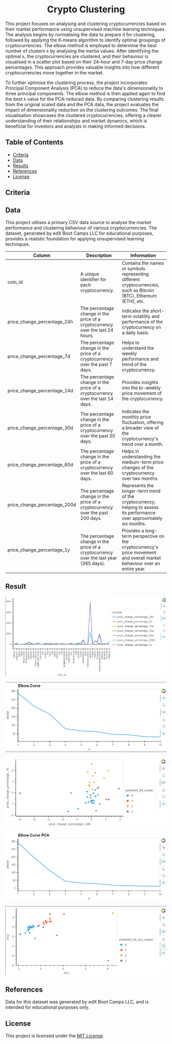 <h1 align = "center"> Crypto Clustering </h1>

This project focuses on analysing and clustering cryptocurrencies based on their market performance using unsupervised machine learning techniques. The analysis begins by normalising the data to prepare it for clustering, followed by applying the K-means algorithm to identify optimal groupings of cryptocurrencies. The elbow method is employed to determine the best number of clusters `k` by analysing the inertia values. After identifying the optimal `k`, the cryptocurrencies are clustered, and their behaviour is visualised in a scatter plot based on their 24-hour and 7-day price change percentages. This approach provides valuable insights into how different cryptocurrencies move together in the market.

To further optimise the clustering process, the project incorporates Principal Component Analysis (PCA) to reduce the data's dimensionality to three principal components. The elbow method is then applied again to find the best `k` value for the PCA-reduced data. By comparing clustering results from the original scaled data and the PCA data, the project evaluates the impact of dimensionality reduction on the clustering outcomes. The final visualisation showcases the clustered cryptocurrencies, offering a clearer understanding of their relationships and market dynamics, which is beneficial for investors and analysts in making informed decisions.

## Table of Contents

- [Criteria](#criteria)
- [Data](#data)
- [Results](#results)
- [References](#references)
- [License](#license)

## Criteria

## Data

This project utilises a primary CSV data source to analyse the market performance and clustering behaviour of various cryptocurrencies. The dataset, generated by edX Boot Camps LLC for educational purposes, provides a realistic foundation for applying unsupervised learning techniques.

| Column                       | Description                                                                           | Information                                                                                                               |
| ---------------------------- | ------------------------------------------------------------------------------------- | ------------------------------------------------------------------------------------------------------------------------- |
| coin_id                      | A unique identifier for each cryptocurrency.                                          | Contains the names or symbols representing different cryptocurrencies, such as Bitcoin (BTC), Ethereum (ETH), etc.        |
| price_change_percentage_24h  | The percentage change in the price of a cryptocurrency over the last 24 hours.        | Indicates the short-term volatility and performance of the cryptocurrency on a daily basis.                               |
| price_change_percentage_7d   | The percentage change in the price of a cryptocurrency over the past 7 days.          | Helps to understand the weekly performance and trend of the cryptocurrency.                                               |
| price_change_percentage_14d  | The percentage change in the price of a cryptocurrency over the last 14 days.         | Provides insights into the bi-weekly price movement of the cryptocurrency.                                                |
| price_change_percentage_30d  | The percentage change in the price of a cryptocurrency over the past 30 days.         | Indicates the monthly price fluctuation, offering a broader view of the cryptocurrency's trend over a month.              |
| price_change_percentage_60d  | The percentage change in the price of a cryptocurrency over the last 60 days.         | Helps in understanding the medium-term price changes of the cryptocurrency over two months.                               |
| price_change_percentage_200d | The percentage change in the price of a cryptocurrency over the past 200 days.        | Represents the longer-term trend of the cryptocurrency, helping to assess its performance over approximately six months.  |
| price_change_percentage_1y   | The percentage change in the price of a cryptocurrency over the last year (365 days). | Provides a long-term perspective on the cryptocurrency's price movement and overall market behaviour over an entire year. |

## Result

![](images/data.png)

![](images/standard_plot.png)

![](images/crypto_plot.png)

![](images/pca_plot.png)

![](images/crypto_pca_plot.png)

## References

Data for this dataset was generated by edX Boot Camps LLC, and is intended for educational purposes only.

## License

This project is licensed under the [MIT License](https://github.com/Yukitoshi12345/CryptoClustering/blob/main/LICENSE).

